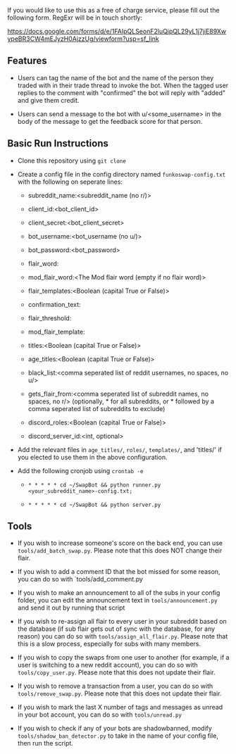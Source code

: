 If you would like to use this as a free of charge service, please fill out the following form. RegExr will be in touch shortly:

https://docs.google.com/forms/d/e/1FAIpQLSeonF2luQipQL29yL1j7jiE89XwypeBR3CW4mEJyzH0AjzzUg/viewform?usp=sf_link

## Features

* Users can tag the name of the bot and the name of the person they traded with in their trade thread to invoke the bot. When the tagged user replies to the comment with "confirmed" the bot will reply with "added" and give them credit.

* Users can send a message to the bot with u/<some_username> in the body of the message to get the feedback score for that person.

## Basic Run Instructions

* Clone this repository using `git clone`

* Create a config file in the config directory named `funkoswap-config.txt` with the following on seperate lines:

    * subreddit_name:<subreddit_name (no r/)>
    
    * client_id:<bot_client_id>
    
    * client_secret:<bot_client_secret>
    
    * bot_username:<bot_username (no u/)>
    
    * bot_password:<bot_password>
    
    * flair_word:<The default flair word>
    
    * mod_flair_word:<The Mod flair word (empty if no flair word)>

    * flair_templates:<Boolean (capital True or False)>

    * confirmation_text:<Optional text for the bot to say>

    * flair_threshold:<int>

    * mod_flair_template:<Reddit flair template ID>

    * titles:<Boolean (capital True or False)>

    * age_titles:<Boolean (capital True or False)>

    * black_list:<comma seperated list of reddit usernames, no spaces, no u/>

    * gets_flair_from:<comma seperated list of subreddit names, no spaces, no r/> (optionally, * for all subreddits, or * followed by a comma seperated list of subreddits to exclude)

    * discord_roles:<Boolean (capital True or False)>

    * discord_server_id:<int, optional>

* Add the relevant files in `age_titles/`, `roles/`, `templates/`, and 'titles/' if you elected to use them in the above configuration.

* Add the following cronjob using `crontab -e` 

    * `* * * * * cd ~/SwapBot && python runner.py <your_subreddit_name>-config.txt;`

    * `* * * * * cd ~/SwapBot && python server.py`

## Tools

* If you wish to increase someone's score on the back end, you can use `tools/add_batch_swap.py`. Please note that this does NOT change their flair.

* If you wish to add a comment ID that the bot missed for some reason, you can do so with `tools/add_comment.py

* If you wish to make an announcement to all of the subs in your config folder, you can edit the announcement text in `tools/announcement.py` and send it out by running that script

* If you wish to re-assign all flair to every user in your subreddit based on the database (if sub flair gets out of sync with the database, for any reason) you can do so with `tools/assign_all_flair.py`. Please note that this is a slow process, especially for subs with many members.

* If you wish to copy the swaps from one user to another (for example, if a user is switching to a new reddit account), you can do so with `tools/copy_user.py`. Please note that this does not update their flair.

* If you wish to remove a transaction from a user, you can do so with `tools/remove_swap.py`. Please note that this does not update their flair.

* If you wish to mark the last X number of tags and messages as unread in your bot account, you can do so with `tools/unread.py`

* If you wish to check if any of your bots are shadowbanned, modify `tools/shadow_ban_detector.py` to take in the name of your config file, then run the script.
